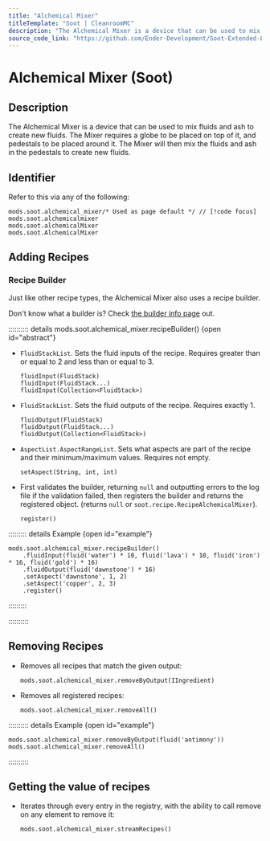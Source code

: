 ```yaml
---
title: "Alchemical Mixer"
titleTemplate: "Soot | CleanroomMC"
description: "The Alchemical Mixer is a device that can be used to mix fluids and ash to create new fluids. The Mixer requires a globe to be placed on top of it, and pedestals to be placed around it. The Mixer will then mix the fluids and ash in the pedestals to create new fluids."
source_code_link: "https://github.com/Ender-Development/Soot-Extended-Life/blob/master/src/main/java/soot/compat/groovyscript/AlchemicalMixer.java"
---
```


# Alchemical Mixer (Soot)

## Description

The Alchemical Mixer is a device that can be used to mix fluids and ash to create new fluids. The Mixer requires a globe to be placed on top of it, and pedestals to be placed around it. The Mixer will then mix the fluids and ash in the pedestals to create new fluids.

## Identifier

Refer to this via any of the following:

```groovy:no-line-numbers {1}
mods.soot.alchemical_mixer/* Used as page default */ // [!code focus]
mods.soot.alchemicalmixer
mods.soot.alchemicalMixer
mods.soot.AlchemicalMixer
```


## Adding Recipes

### Recipe Builder

Just like other recipe types, the Alchemical Mixer also uses a recipe builder.

Don't know what a builder is? Check [the builder info page](../../getting_started/builder.md) out.

:::::::::: details mods.soot.alchemical_mixer.recipeBuilder() {open id="abstract"}
- `FluidStackList`. Sets the fluid inputs of the recipe. Requires greater than or equal to 2 and less than or equal to 3.

    ```groovy:no-line-numbers
    fluidInput(FluidStack)
    fluidInput(FluidStack...)
    fluidInput(Collection<FluidStack>)
    ```

- `FluidStackList`. Sets the fluid outputs of the recipe. Requires exactly 1.

    ```groovy:no-line-numbers
    fluidOutput(FluidStack)
    fluidOutput(FluidStack...)
    fluidOutput(Collection<FluidStack>)
    ```

- `AspectList.AspectRangeList`. Sets what aspects are part of the recipe and their minimum/maximum values. Requires not empty.

    ```groovy:no-line-numbers
    setAspect(String, int, int)
    ```

- First validates the builder, returning `null` and outputting errors to the log file if the validation failed, then registers the builder and returns the registered object. (returns `null` or `soot.recipe.RecipeAlchemicalMixer`).

    ```groovy:no-line-numbers
    register()
    ```

::::::::: details Example {open id="example"}
```groovy:no-line-numbers
mods.soot.alchemical_mixer.recipeBuilder()
    .fluidInput(fluid('water') * 10, fluid('lava') * 10, fluid('iron') * 16, fluid('gold') * 16)
    .fluidOutput(fluid('dawnstone') * 16)
    .setAspect('dawnstone', 1, 2)
    .setAspect('copper', 2, 3)
    .register()
```

:::::::::

::::::::::

## Removing Recipes

- Removes all recipes that match the given output:

    ```groovy:no-line-numbers
    mods.soot.alchemical_mixer.removeByOutput(IIngredient)
    ```

- Removes all registered recipes:

    ```groovy:no-line-numbers
    mods.soot.alchemical_mixer.removeAll()
    ```

:::::::::: details Example {open id="example"}
```groovy:no-line-numbers
mods.soot.alchemical_mixer.removeByOutput(fluid('antimony'))
mods.soot.alchemical_mixer.removeAll()
```

::::::::::

## Getting the value of recipes

- Iterates through every entry in the registry, with the ability to call remove on any element to remove it:

    ```groovy:no-line-numbers
    mods.soot.alchemical_mixer.streamRecipes()
    ```
